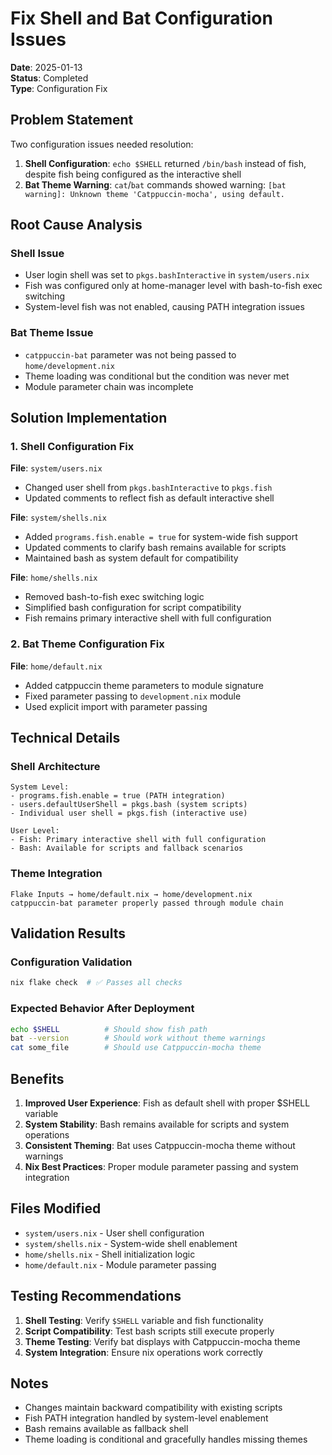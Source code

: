 # Fix Shell and Bat Configuration Issues

**Date**: 2025-01-13  
**Status**: Completed  
**Type**: Configuration Fix

## Problem Statement

Two configuration issues needed resolution:

1. **Shell Configuration**: `echo $SHELL` returned `/bin/bash` instead of fish, despite fish being configured as the interactive shell
2. **Bat Theme Warning**: `cat`/`bat` commands showed warning: `[bat warning]: Unknown theme 'Catppuccin-mocha', using default.`

## Root Cause Analysis

### Shell Issue
- User login shell was set to `pkgs.bashInteractive` in `system/users.nix`
- Fish was configured only at home-manager level with bash-to-fish exec switching
- System-level fish was not enabled, causing PATH integration issues

### Bat Theme Issue  
- `catppuccin-bat` parameter was not being passed to `home/development.nix`
- Theme loading was conditional but the condition was never met
- Module parameter chain was incomplete

## Solution Implementation

### 1. Shell Configuration Fix

**File**: `system/users.nix`
- Changed user shell from `pkgs.bashInteractive` to `pkgs.fish`
- Updated comments to reflect fish as default interactive shell

**File**: `system/shells.nix`  
- Added `programs.fish.enable = true` for system-wide fish support
- Updated comments to clarify bash remains available for scripts
- Maintained bash as system default for compatibility

**File**: `home/shells.nix`
- Removed bash-to-fish exec switching logic
- Simplified bash configuration for script compatibility
- Fish remains primary interactive shell with full configuration

### 2. Bat Theme Configuration Fix

**File**: `home/default.nix`
- Added catppuccin theme parameters to module signature
- Fixed parameter passing to `development.nix` module
- Used explicit import with parameter passing

## Technical Details

### Shell Architecture
```
System Level:
- programs.fish.enable = true (PATH integration)
- users.defaultUserShell = pkgs.bash (system scripts)
- Individual user shell = pkgs.fish (interactive use)

User Level:
- Fish: Primary interactive shell with full configuration
- Bash: Available for scripts and fallback scenarios
```

### Theme Integration
```
Flake Inputs → home/default.nix → home/development.nix
catppuccin-bat parameter properly passed through module chain
```

## Validation Results

### Configuration Validation
```bash
nix flake check  # ✅ Passes all checks
```

### Expected Behavior After Deployment
```bash
echo $SHELL          # Should show fish path
bat --version        # Should work without theme warnings
cat some_file        # Should use Catppuccin-mocha theme
```

## Benefits

1. **Improved User Experience**: Fish as default shell with proper $SHELL variable
2. **System Stability**: Bash remains available for scripts and system operations  
3. **Consistent Theming**: Bat uses Catppuccin-mocha theme without warnings
4. **Nix Best Practices**: Proper module parameter passing and system integration

## Files Modified

- `system/users.nix` - User shell configuration
- `system/shells.nix` - System-wide shell enablement  
- `home/shells.nix` - Shell initialization logic
- `home/default.nix` - Module parameter passing

## Testing Recommendations

1. **Shell Testing**: Verify `$SHELL` variable and fish functionality
2. **Script Compatibility**: Test bash scripts still execute properly
3. **Theme Testing**: Verify bat displays with Catppuccin-mocha theme
4. **System Integration**: Ensure nix operations work correctly

## Notes

- Changes maintain backward compatibility with existing scripts
- Fish PATH integration handled by system-level enablement
- Bash remains available as fallback shell
- Theme loading is conditional and gracefully handles missing themes
